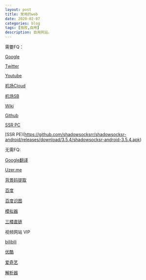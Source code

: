```yaml
---
layout: post
title: 常用的web
date: 2020-02-07
categories: blog
tags: [独败,自用]
description: 自用网站。
---
```


需要FQ：

[Google](google.cpm)

[Twitter](twitter.com)

[Youtube](youtube.com)

[机场Cloud](https://ntt-co-jp.club/)

[机场SB](sockboom.org)

[Wiki](https://zh.m.wikipedia.org/)

[Github](github.com)

[SSR PC](https://github.com/shadowsocksrr/shadowsocksr-csharp/releases/download/4.9.0/ShadowsocksR-win-4.9.0.zip)

[SSR PE)(https://github.com/shadowsocksrr/shadowsocksr-android/releases/download/3.5.4/shadowsocksr-android-3.5.4.apk)

无需FQ:

[Google翻译](https://translate.google.cn)

[Uzer.me](uzer.me)

[背景码提取](https://docs.qq.com/blankpage/DZXRiSXZsSm1WamdL?tab=BB08J2&c=B2A0A0)

[百度](baidu.com)

[百度识图](shitu.baidu.com)

[模拟器](mumu.163.com)

[三楼直链](http://cdn.ws.huluxia.com/game/f3.apk)


视频网站 VIP

[bilibili](bilibili.com)

[优酷](youku.com)

[爱奇艺](iqiyi.com)

[解析器](http://qmaile.com/)
